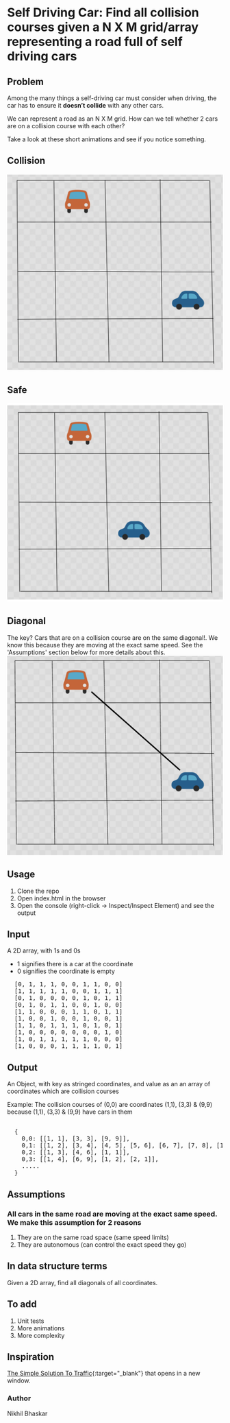 # Self Driving Car: Find all collision courses given a N X M grid/array representing a road full of self driving cars

## Problem

Among the many things a self-driving car must consider when driving, the car has to ensure it <strong>doesn’t collide</strong> with any other cars.

We can represent a road as an N X M grid. How can we tell whether 2 cars are on a collision course with each other?

Take a look at these short animations and see if you notice something.

## Collision
![demo](images/collision.gif)

## Safe
![demo](images/safe.gif)

## Diagonal
The key? Cars that are on a collision course are on the same diagonal!. We know this because they are moving at the exact same speed. See the 'Assumptions' section below for more details about this.
![demo](images/diagonal.png)

## Usage
<ol>
  <li>Clone the repo</li>
  <li>Open index.html in the browser</li>
  <li>Open the console (right-click -> Inspect/Inspect Element) and see the output</li>
</ol>

## Input
A 2D array, with 1s and 0s
<ul>
  <li>1 signifies there is a car at the coordinate</li>
  <li>0 signifies the coordinate is empty</li>
</ul>

<pre>
  [0, 1, 1, 1, 0, 0, 1, 1, 0, 0]
  [1, 1, 1, 1, 1, 0, 0, 1, 1, 1]
  [0, 1, 0, 0, 0, 0, 1, 0, 1, 1]
  [0, 1, 0, 1, 1, 0, 0, 1, 0, 0]
  [1, 1, 0, 0, 0, 1, 1, 0, 1, 1]
  [1, 0, 0, 1, 0, 0, 1, 0, 0, 1]
  [1, 1, 0, 1, 1, 1, 0, 1, 0, 1]
  [1, 0, 0, 0, 0, 0, 0, 0, 1, 0]
  [1, 0, 1, 1, 1, 1, 1, 0, 0, 0]
  [1, 0, 0, 0, 1, 1, 1, 1, 0, 1]
</pre>

## Output
An Object, with key as stringed coordinates, and value as an an array of coordinates which are collision courses

Example: The collision courses of (0,0) are coordinates (1,1), (3,3) & (9,9) because (1,1), (3,3) & (9,9) have cars in them
<pre>

  {
    0,0: [[1, 1], [3, 3], [9, 9]],
    0,1: [[1, 2], [3, 4], [4, 5], [5, 6], [6, 7], [7, 8], [1, 0]],
    0,2: [[1, 3], [4, 6], [1, 1]],
    0,3: [[1, 4], [6, 9], [1, 2], [2, 1]],
    .....
  }
</pre>

## Assumptions
### All cars in the same road are moving at the exact same speed. We make this assumption for 2 reasons
<ol>
  <li>They are on the same road space (same speed limits)  </li>
  <li>They are autonomous (can control the exact speed they go)</li>
</ol>

## In data structure terms

Given a 2D array, find all diagonals of all coordinates.

## To add
<ol>
  <li>Unit tests</li>
  <li>More animations</li>
  <li>More complexity</li>
</ol>

## Inspiration
[The Simple Solution To Traffic](https://www.youtube.com/watch?v=iHzzSao6ypE&t=17s){:target="_blank"} that opens in a new window.


### Author
Nikhil Bhaskar
